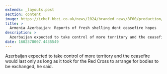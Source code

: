 ```yaml
--- 
extends: _layouts.post 
section: content 
image: https://ichef.bbci.co.uk/news/1024/branded_news/8F60/production/_114840763_mediaitem114840762.jpg 
title: > 
  Armenia Azerbaijan: Reports of fresh shelling dent ceasefire hopes 
description: > 
  Azerbaijan expected to take control of more territory and the ceasefire would last only as long as it took for the Red Cross to arrange for bodies to be exchanged, he said. 
date: 1602378007.4435549 
--- 
```

Azerbaijan expected to take control of more territory and the ceasefire would last only as long as it took for the Red Cross to arrange for bodies to be exchanged, he said.
